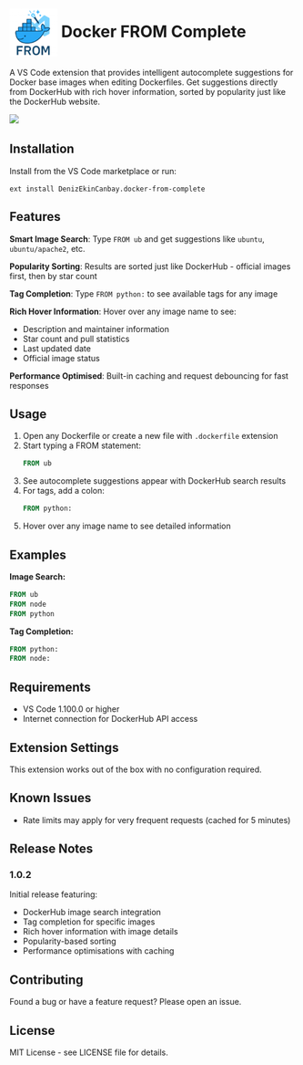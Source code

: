 # <img src="assets/logo.png" alt="logo" style="height: 3em; vertical-align: middle;">  Docker FROM Complete


A VS Code extension that provides intelligent autocomplete suggestions for Docker base images when editing Dockerfiles. Get suggestions directly from DockerHub with rich hover information, sorted by popularity just like the DockerHub website.

![](assets/Demo.gif)


## Installation

Install from the VS Code marketplace or run:

```
ext install DenizEkinCanbay.docker-from-complete
```
## Features

**Smart Image Search**: Type `FROM ub` and get suggestions like `ubuntu`, `ubuntu/apache2`, etc.

**Popularity Sorting**: Results are sorted just like DockerHub - official images first, then by star count

**Tag Completion**: Type `FROM python:` to see available tags for any image

**Rich Hover Information**: Hover over any image name to see:

- Description and maintainer information
- Star count and pull statistics
- Last updated date
- Official image status

**Performance Optimised**: Built-in caching and request debouncing for fast responses

## Usage

1. Open any Dockerfile or create a new file with `.dockerfile` extension
2. Start typing a FROM statement:
   ```dockerfile
   FROM ub
   ```
3. See autocomplete suggestions appear with DockerHub search results
4. For tags, add a colon:
   ```dockerfile
   FROM python:
   ```
5. Hover over any image name to see detailed information

## Examples

**Image Search:**

```dockerfile
FROM ub      
FROM node    
FROM python  
```

**Tag Completion:**

```dockerfile
FROM python:   
FROM node:   
```

## Requirements

- VS Code 1.100.0 or higher
- Internet connection for DockerHub API access


## Extension Settings

This extension works out of the box with no configuration required.

## Known Issues

- Rate limits may apply for very frequent requests (cached for 5 minutes)

## Release Notes

### 1.0.2

Initial release featuring:

- DockerHub image search integration
- Tag completion for specific images
- Rich hover information with image details
- Popularity-based sorting
- Performance optimisations with caching

## Contributing

Found a bug or have a feature request? Please open an issue.

## License

MIT License - see LICENSE file for details.

